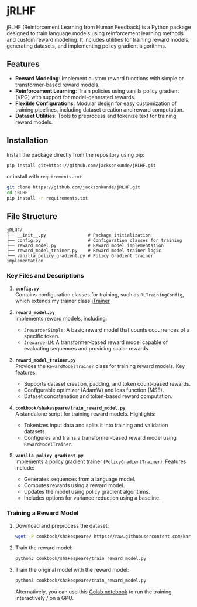 # jRLHF

jRLHF (Reinforcement Learning from Human Feedback) is a Python package designed to train language models using reinforcement learning methods and custom reward modeling. It includes utilities for training reward models, generating datasets, and implementing policy gradient algorithms.

## Features
- **Reward Modeling**: Implement custom reward functions with simple or transformer-based reward models.
- **Reinforcement Learning**: Train policies using vanilla policy gradient (VPG) with support for model-generated rewards.
- **Flexible Configurations**: Modular design for easy customization of training pipelines, including dataset creation and reward computation.
- **Dataset Utilities**: Tools to preprocess and tokenize text for training reward models.

## Installation
Install the package directly from the repository using pip:
```bash
pip install git+https://github.com/jacksonkunde/jRLHF.git
```

or install with `requirements.txt`
```bash
git clone https://github.com/jacksonkunde/jRLHF.git
cd jRLHF
pip install -r requirements.txt
```

## File Structure
```
jRLHF/
├── __init__.py                # Package initialization
├── config.py                  # Configuration classes for training
├── reward_model.py            # Reward model implementation
├── reward_model_trainer.py    # Reward model trainer logic
└── vanilla_policy_gradient.py # Policy Gradient trainer implementation
```

### Key Files and Descriptions

1. **`config.py`**  
   Contains configuration classes for training, such as `RLTrainingConfig`, which extends my trainer class [jTrainer](https://github.com/jacksonkunde/jtransformer/blob/main/jtransformer/trainer.py)

2. **`reward_model.py`**  
   Implements reward models, including:
   - `JrewarderSimple`: A basic reward model that counts occurrences of a specific token.
   - `JrewarderLM`: A transformer-based reward model capable of evaluating sequences and providing scalar rewards.

3. **`reward_model_trainer.py`**  
   Provides the `RewardModelTrainer` class for training reward models. Key features:
   - Supports dataset creation, padding, and token count-based rewards.
   - Configurable optimizer (AdamW) and loss function (MSE).
   - Dataset concatenation and token-based reward computation.

4. **`cookbook/shakespeare/train_reward_model.py`**  
   A standalone script for training reward models. Highlights:
   - Tokenizes input data and splits it into training and validation datasets.
   - Configures and trains a transformer-based reward model using `RewardModelTrainer`.

5. **`vanilla_policy_gradient.py`**  
   Implements a policy gradient trainer (`PolicyGradientTrainer`). Features include:
   - Generates sequences from a language model.
   - Computes rewards using a reward model.
   - Updates the model using policy gradient algorithms.
   - Includes options for variance reduction using a baseline.

### Training a Reward Model
1. Download and preprocess the dataset:
   ```bash
   wget -P cookbook/shakespeare/ https://raw.githubusercontent.com/karpathy/char-rnn/master/data/tinyshakespeare/input.txt
   ```

2. Train the reward model:
   ```bash
   python3 cookbook/shakespeare/train_reward_model.py
   ```

3. Train the original model with the reward model:
   ```bash
   python3 cookbook/shakespeare/train_reward_model.py
   ```
   Alternatively, you can use this [Colab notebook](https://colab.research.google.com/drive/1qRni0lOenbKo0fpmEkWHqNtrPczUE0d0?usp=sharing) to run the training interactively / on a GPU.
